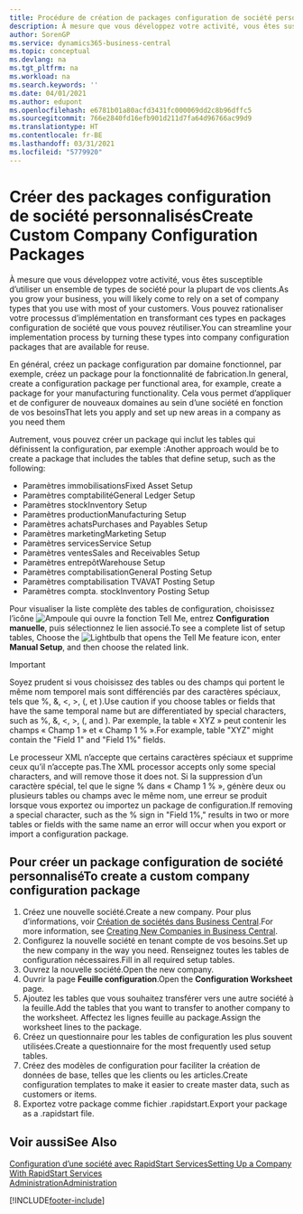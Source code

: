 ```yaml
---
title: Procédure de création de packages configuration de société personnalisés | Microsoft Docs
description: À mesure que vous développez votre activité, vous êtes susceptible d’utiliser un ensemble de types de société pour la plupart de vos clients. Vous pouvez rationaliser votre processus d’implémentation en transformant ces types en packages configuration de société que vous pouvez réutiliser.
author: SorenGP
ms.service: dynamics365-business-central
ms.topic: conceptual
ms.devlang: na
ms.tgt_pltfrm: na
ms.workload: na
ms.search.keywords: ''
ms.date: 04/01/2021
ms.author: edupont
ms.openlocfilehash: e6781b01a80acfd3431fc000069dd2c8b96dffc5
ms.sourcegitcommit: 766e2840fd16efb901d211d7fa64d96766ac99d9
ms.translationtype: HT
ms.contentlocale: fr-BE
ms.lasthandoff: 03/31/2021
ms.locfileid: "5779920"
---
```

# <a name="create-custom-company-configuration-packages"></a><span data-ttu-id="b6bf5-104">Créer des packages configuration de société personnalisés</span><span class="sxs-lookup"><span data-stu-id="b6bf5-104">Create Custom Company Configuration Packages</span></span>
<span data-ttu-id="b6bf5-105">À mesure que vous développez votre activité, vous êtes susceptible d’utiliser un ensemble de types de société pour la plupart de vos clients.</span><span class="sxs-lookup"><span data-stu-id="b6bf5-105">As you grow your business, you will likely come to rely on a set of company types that you use with most of your customers.</span></span> <span data-ttu-id="b6bf5-106">Vous pouvez rationaliser votre processus d’implémentation en transformant ces types en packages configuration de société que vous pouvez réutiliser.</span><span class="sxs-lookup"><span data-stu-id="b6bf5-106">You can streamline your implementation process by turning these types into company configuration packages that are available for reuse.</span></span>  

<span data-ttu-id="b6bf5-107">En général, créez un package configuration par domaine fonctionnel, par exemple, créez un package pour la fonctionnalité de fabrication.</span><span class="sxs-lookup"><span data-stu-id="b6bf5-107">In general, create a configuration package per functional area, for example, create a package for your manufacturing functionality.</span></span> <span data-ttu-id="b6bf5-108">Cela vous permet d’appliquer et de configurer de nouveaux domaines au sein d’une société en fonction de vos besoins</span><span class="sxs-lookup"><span data-stu-id="b6bf5-108">That lets you apply and set up new areas in a company as you need them</span></span>  

<span data-ttu-id="b6bf5-109">Autrement, vous pouvez créer un package qui inclut les tables qui définissent la configuration, par exemple :</span><span class="sxs-lookup"><span data-stu-id="b6bf5-109">Another approach would be to create a package that includes the tables that define setup, such as the following:</span></span>  

-   <span data-ttu-id="b6bf5-110">Paramètres immobilisations</span><span class="sxs-lookup"><span data-stu-id="b6bf5-110">Fixed Asset Setup</span></span>  
-   <span data-ttu-id="b6bf5-111">Paramètres comptabilité</span><span class="sxs-lookup"><span data-stu-id="b6bf5-111">General Ledger Setup</span></span>  
-   <span data-ttu-id="b6bf5-112">Paramètres stock</span><span class="sxs-lookup"><span data-stu-id="b6bf5-112">Inventory Setup</span></span>  
-   <span data-ttu-id="b6bf5-113">Paramètres production</span><span class="sxs-lookup"><span data-stu-id="b6bf5-113">Manufacturing Setup</span></span>  
-   <span data-ttu-id="b6bf5-114">Paramètres achats</span><span class="sxs-lookup"><span data-stu-id="b6bf5-114">Purchases and Payables Setup</span></span>  
-   <span data-ttu-id="b6bf5-115">Paramètres marketing</span><span class="sxs-lookup"><span data-stu-id="b6bf5-115">Marketing Setup</span></span>  
-   <span data-ttu-id="b6bf5-116">Paramètres services</span><span class="sxs-lookup"><span data-stu-id="b6bf5-116">Service Setup</span></span>  
-   <span data-ttu-id="b6bf5-117">Paramètres ventes</span><span class="sxs-lookup"><span data-stu-id="b6bf5-117">Sales and Receivables Setup</span></span>  
-   <span data-ttu-id="b6bf5-118">Paramètres entrepôt</span><span class="sxs-lookup"><span data-stu-id="b6bf5-118">Warehouse Setup</span></span>  
-   <span data-ttu-id="b6bf5-119">Paramètres comptabilisation</span><span class="sxs-lookup"><span data-stu-id="b6bf5-119">General Posting Setup</span></span>  
-   <span data-ttu-id="b6bf5-120">Paramètres comptabilisation TVA</span><span class="sxs-lookup"><span data-stu-id="b6bf5-120">VAT Posting Setup</span></span>  
-   <span data-ttu-id="b6bf5-121">Paramètres compta. stock</span><span class="sxs-lookup"><span data-stu-id="b6bf5-121">Inventory Posting Setup</span></span>  

<span data-ttu-id="b6bf5-122">Pour visualiser la liste complète des tables de configuration, choisissez l’icône ![Ampoule qui ouvre la fonction Tell Me](media/ui-search/search_small.png "Dites-moi ce que vous voulez faire"), entrez **Configuration manuelle**, puis sélectionnez le lien associé.</span><span class="sxs-lookup"><span data-stu-id="b6bf5-122">To see a complete list of setup tables, Choose the ![Lightbulb that opens the Tell Me feature](media/ui-search/search_small.png "Tell me what you want to do") icon, enter **Manual Setup**, and then choose the related link.</span></span>  

> [!IMPORTANT]
> <span data-ttu-id="b6bf5-123">Soyez prudent si vous choisissez des tables ou des champs qui portent le même nom temporel mais sont différenciés par des caractères spéciaux, tels que %, &, <, >, (, et ).</span><span class="sxs-lookup"><span data-stu-id="b6bf5-123">Use caution if you choose tables or fields that have the same temporal name but are differentiated by special characters, such as %, &, <, >, (, and ).</span></span> <span data-ttu-id="b6bf5-124">Par exemple, la table « XYZ » peut contenir les champs « Champ 1 » et « Champ 1 % ».</span><span class="sxs-lookup"><span data-stu-id="b6bf5-124">For example, table "XYZ" might contain the "Field 1" and "Field 1%" fields.</span></span>
>
> <span data-ttu-id="b6bf5-125">Le processeur XML n’accepte que certains caractères spéciaux et supprime ceux qu’il n’accepte pas.</span><span class="sxs-lookup"><span data-stu-id="b6bf5-125">The XML processor accepts only some special characters, and will remove those it does not.</span></span> <span data-ttu-id="b6bf5-126">Si la suppression d’un caractère spécial, tel que le signe % dans « Champ 1 % », génère deux ou plusieurs tables ou champs avec le même nom, une erreur se produit lorsque vous exportez ou importez un package de configuration.</span><span class="sxs-lookup"><span data-stu-id="b6bf5-126">If removing a special character, such as the % sign in "Field 1%," results in two or more tables or fields with the same name an error will occur when you export or import a configuration package.</span></span>

## <a name="to-create-a-custom-company-configuration-package"></a><span data-ttu-id="b6bf5-127">Pour créer un package configuration de société personnalisé</span><span class="sxs-lookup"><span data-stu-id="b6bf5-127">To create a custom company configuration package</span></span>  
1.  <span data-ttu-id="b6bf5-128">Créez une nouvelle société.</span><span class="sxs-lookup"><span data-stu-id="b6bf5-128">Create a new company.</span></span> <span data-ttu-id="b6bf5-129">Pour plus d’informations, voir [Création de sociétés dans Business Central](about-new-company.md).</span><span class="sxs-lookup"><span data-stu-id="b6bf5-129">For more information, see [Creating New Companies in Business Central](about-new-company.md).</span></span>  
3.  <span data-ttu-id="b6bf5-130">Configurez la nouvelle société en tenant compte de vos besoins.</span><span class="sxs-lookup"><span data-stu-id="b6bf5-130">Set up the new company in the way you need.</span></span> <span data-ttu-id="b6bf5-131">Renseignez toutes les tables de configuration nécessaires.</span><span class="sxs-lookup"><span data-stu-id="b6bf5-131">Fill in all required setup tables.</span></span>  
4.  <span data-ttu-id="b6bf5-132">Ouvrez la nouvelle société.</span><span class="sxs-lookup"><span data-stu-id="b6bf5-132">Open the new company.</span></span>
5. <span data-ttu-id="b6bf5-133">Ouvrir la page **Feuille configuration**.</span><span class="sxs-lookup"><span data-stu-id="b6bf5-133">Open the **Configuration Worksheet** page.</span></span>  
6.  <span data-ttu-id="b6bf5-134">Ajoutez les tables que vous souhaitez transférer vers une autre société à la feuille.</span><span class="sxs-lookup"><span data-stu-id="b6bf5-134">Add the tables that you want to transfer to another company to the worksheet.</span></span> <span data-ttu-id="b6bf5-135">Affectez les lignes feuille au package.</span><span class="sxs-lookup"><span data-stu-id="b6bf5-135">Assign the worksheet lines to the package.</span></span>  
7.  <span data-ttu-id="b6bf5-136">Créez un questionnaire pour les tables de configuration les plus souvent utilisées.</span><span class="sxs-lookup"><span data-stu-id="b6bf5-136">Create a questionnaire for the most frequently used setup tables.</span></span>  
8.  <span data-ttu-id="b6bf5-137">Créez des modèles de configuration pour faciliter la création de données de base, telles que les clients ou les articles.</span><span class="sxs-lookup"><span data-stu-id="b6bf5-137">Create configuration templates to make it easier to create master data, such as customers or items.</span></span>  
9.  <span data-ttu-id="b6bf5-138">Exportez votre package comme fichier .rapidstart.</span><span class="sxs-lookup"><span data-stu-id="b6bf5-138">Export your package as a .rapidstart file.</span></span>  

## <a name="see-also"></a><span data-ttu-id="b6bf5-139">Voir aussi</span><span class="sxs-lookup"><span data-stu-id="b6bf5-139">See Also</span></span>  
[<span data-ttu-id="b6bf5-140">Configuration d’une société avec RapidStart Services</span><span class="sxs-lookup"><span data-stu-id="b6bf5-140">Setting Up a Company With RapidStart Services</span></span>](admin-set-up-a-company-with-rapidstart.md)  
[<span data-ttu-id="b6bf5-141">Administration</span><span class="sxs-lookup"><span data-stu-id="b6bf5-141">Administration</span></span>](admin-setup-and-administration.md)


[!INCLUDE[footer-include](includes/footer-banner.md)]